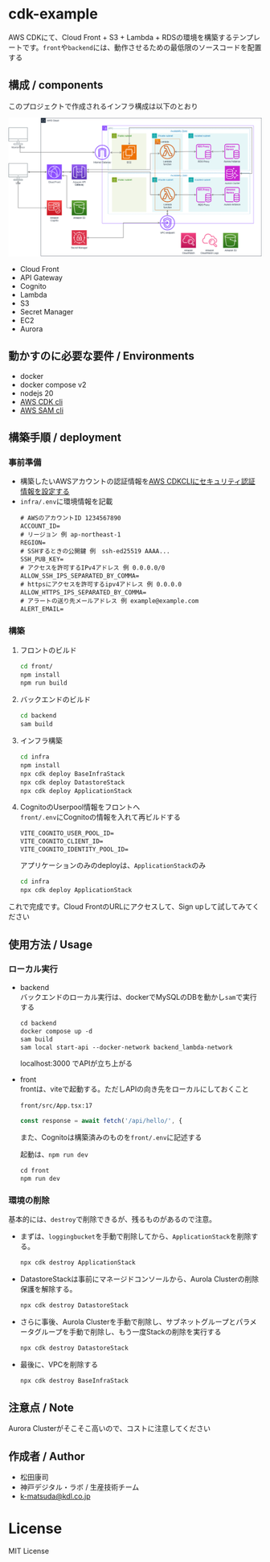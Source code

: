 # cdk-example
AWS CDKにて、Cloud Front + S3 + Lambda + RDSの環境を構築するテンプレートです。`front`や`backend`には、動作させるための最低限のソースコードを配置する


## 構成 / components
このプロジェクトで作成されるインフラ構成は以下のとおり

![alt text](infra.png)

* Cloud Front
* API Gateway
* Cognito
* Lambda
* S3
* Secret Manager
* EC2
* Aurora

## 動かすのに必要な要件 / Environments

* docker
* docker compose v2 
* nodejs 20
* [AWS CDK cli](https://docs.aws.amazon.com/ja_jp/cdk/v2/guide/cli.html)
* [AWS SAM cli](https://docs.aws.amazon.com/ja_jp/serverless-application-model/latest/developerguide/install-sam-cli.html)

## 構築手順 / deployment
### 事前準備

- 構築したいAWSアカウントの認証情報を[AWS CDKCLIにセキュリティ認証情報を設定する ](https://docs.aws.amazon.com/ja_jp/cdk/v2/guide/configure-access.html)
- `infra/.env`に環境情報を記載
    ``` 
    # AWSのアカウントID 1234567890
    ACCOUNT_ID=  
    # リージョン 例 ap-northeast-1
    REGION= 
    # SSHするときの公開鍵 例　ssh-ed25519 AAAA...
    SSH_PUB_KEY= 
    # アクセスを許可するIPv4アドレス 例 0.0.0.0/0
    ALLOW_SSH_IPS_SEPARATED_BY_COMMA= 
    # httpsにアクセスを許可するipv4アドレス 例 0.0.0.0
    ALLOW_HTTPS_IPS_SEPARATED_BY_COMMA=
    # アラートの送り先メールアドレス 例 example@example.com
    ALERT_EMAIL= 
    ```

### 構築

1. フロントのビルド
    ``` bash
    cd front/
    npm install
    npm run build
    ```

2. バックエンドのビルド
    ``` bash
    cd backend
    sam build
    ```

3. インフラ構築
    ``` bash
    cd infra
    npm install
    npx cdk deploy BaseInfraStack
    npx cdk deploy DatastoreStack
    npx cdk deploy ApplicationStack
    ```

4. CognitoのUserpool情報をフロントへ  
    `front/.env`にCognitoの情報を入れて再ビルドする
    ```
    VITE_COGNITO_USER_POOL_ID=
    VITE_COGNITO_CLIENT_ID=
    VITE_COGNITO_IDENTITY_POOL_ID=
    ```

    アプリケーションのみのdeployは、`ApplicationStack`のみ
    ``` bash
    cd infra
    npx cdk deploy ApplicationStack
    ```


これで完成です。Cloud FrontのURLにアクセスして、Sign upして試してみてください

## 使用方法 / Usage
### ローカル実行
- backend  
    バックエンドのローカル実行は、dockerでMySQLのDBを動かし`sam`で実行する
    ```
    cd backend
    docker compose up -d
    sam build
    sam local start-api --docker-network backend_lambda-network
    ```

    localhost:3000 でAPIが立ち上がる

- front  
    frontは、viteで起動する。ただしAPIの向き先をローカルにしておくこと

    `front/src/App.tsx:17`
    ``` javascript
    const response = await fetch('/api/hello/', {
    ```

    また、Cognitoは構築済みのものを`front/.env`に記述する

    起動は、`npm run dev`
    ```
    cd front
    npm run dev
    ```

### 環境の削除
基本的には、`destroy`で削除できるが、残るものがあるので注意。

- まずは、`loggingbucket`を手動で削除してから、`ApplicationStack`を削除する。

    ``` bash
    npx cdk destroy ApplicationStack
    ```

- DatastoreStackは事前にマネージドコンソールから、Aurola Clusterの削除保護を解除する。
    ``` bash
    npx cdk destroy DatastoreStack
    ```

- さらに事後、Aurola Clusterを手動で削除し、サブネットグループとパラメータグループを手動で削除し、もう一度Stackの削除を実行する
    ``` bash
    npx cdk destroy DatastoreStack
    ```

- 最後に、VPCを削除する
    ``` bash
    npx cdk destroy BaseInfraStack
    ```
 
## 注意点 / Note

Aurora Clusterがそこそこ高いので、コストに注意してください

## 作成者 / Author

* 松田康司
* 神戸デジタル・ラボ / 生産技術チーム
* k-matsuda@kdl.co.jp
 
# License
MIT License 